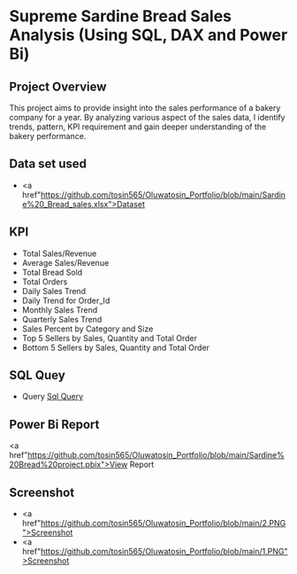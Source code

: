 # Supreme Sardine Bread Sales Analysis (Using SQL, DAX and Power Bi)
## Project Overview
This project aims to provide insight into the sales performance of a bakery company for a year. By analyzing various aspect of the sales data, I identify trends, pattern, KPI requirement and gain deeper understanding of the bakery performance.
## Data set used
- <a href"https://github.com/tosin565/Oluwatosin_Portfolio/blob/main/Sardine%20_Bread_sales.xlsx">Dataset</a>
## KPI
- Total Sales/Revenue
- Average Sales/Revenue
- Total Bread Sold
- Total Orders
- Daily Sales Trend
- Daily Trend for Order_Id
- Monthly Sales Trend
- Quarterly Sales Trend
- Sales Percent by Category and Size
- Top 5 Sellers by Sales, Quantity and Total Order
- Bottom 5 Sellers by Sales, Quantity and Total Order

## SQL Quey
- Query <a href="https://github.com/tosin565/Oluwatosin_Portfolio/blob/main/Sardine%20Bread.sql">Sql Query</a>

## Power Bi Report
<a href"https://github.com/tosin565/Oluwatosin_Portfolio/blob/main/Sardine%20Bread%20project.pbix">View Report</a>

## Screenshot
- <a href"https://github.com/tosin565/Oluwatosin_Portfolio/blob/main/2.PNG">Screenshot</a>
- <a href"https://github.com/tosin565/Oluwatosin_Portfolio/blob/main/1.PNG">Screenshot</a>
